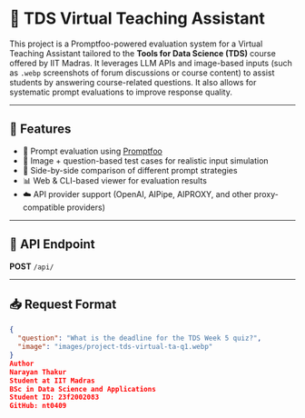 # 🧠 TDS Virtual Teaching Assistant

This project is a Promptfoo-powered evaluation system for a Virtual Teaching Assistant tailored to the **Tools for Data Science (TDS)** course offered by IIT Madras. It leverages LLM APIs and image-based inputs (such as `.webp` screenshots of forum discussions or course content) to assist students by answering course-related questions. It also allows for systematic prompt evaluations to improve response quality.

---

## 🚀 Features

- 🤖 Prompt evaluation using [Promptfoo](https://promptfoo.dev)
- 📸 Image + question-based test cases for realistic input simulation
- 🧪 Side-by-side comparison of different prompt strategies
- 📊 Web & CLI-based viewer for evaluation results
- ☁️ API provider support (OpenAI, AIPipe, AIPROXY, and other proxy-compatible providers)

---

## 📡 API Endpoint

**POST** `/api/`

---

## 📥 Request Format

```json
{
  "question": "What is the deadline for the TDS Week 5 quiz?",
  "image": "images/project-tds-virtual-ta-q1.webp"
}
Author
Narayan Thakur
Student at IIT Madras
BSc in Data Science and Applications
Student ID: 23f2002083
GitHub: nt0409
